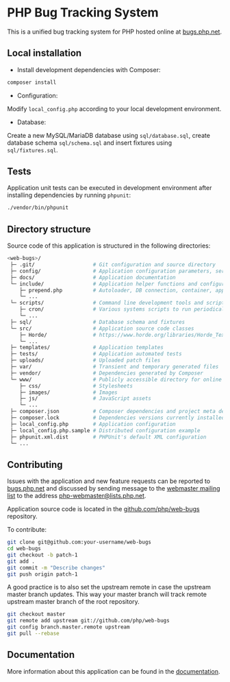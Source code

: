 # PHP Bug Tracking System

This is a unified bug tracking system for PHP hosted online at
[bugs.php.net](https://bugs.php.net).

## Local installation

* Install development dependencies with Composer:

```bash
composer install
```

* Configuration:

Modify `local_config.php` according to your local development environment.

* Database:

Create a new MySQL/MariaDB database using `sql/database.sql`, create database
schema `sql/schema.sql` and insert fixtures using `sql/fixtures.sql`.

## Tests

Application unit tests can be executed in development environment after
installing dependencies by running `phpunit`:

```bash
./vendor/bin/phpunit
```

## Directory structure

Source code of this application is structured in the following directories:

```bash
<web-bugs>/
 ├─ .git/                   # Git configuration and source directory
 ├─ config/                 # Application configuration parameters, services...
 ├─ docs/                   # Application documentation
 └─ include/                # Application helper functions and configuration
    ├─ prepend.php          # Autoloader, DB connection, container, app initialization
    └─ ...
 └─ scripts/                # Command line development tools and scripts
    ├─ cron/                # Various systems scripts to run periodically on the server
    └─ ...
 ├─ sql/                    # Database schema and fixtures
 └─ src/                    # Application source code classes
    ├─ Horde/               # https://www.horde.org/libraries/Horde_Text_Diff
    └─ ...
 ├─ templates/              # Application templates
 ├─ tests/                  # Application automated tests
 ├─ uploads/                # Uploaded patch files
 ├─ var/                    # Transient and temporary generated files
 ├─ vendor/                 # Dependencies generated by Composer
 └─ www/                    # Publicly accessible directory for online bugs.php.net
    ├─ css/                 # Stylesheets
    ├─ images/              # Images
    ├─ js/                  # JavaScript assets
    └─ ...
 ├─ composer.json           # Composer dependencies and project meta definition
 ├─ composer.lock           # Dependencies versions currently installed
 ├─ local_config.php        # Application configuration
 ├─ local_config.php.sample # Distributed configuration example
 ├─ phpunit.xml.dist        # PHPUnit's default XML configuration
 └─ ...
```

## Contributing

Issues with the application and new feature requests can be reported to
[bugs.php.net](https://bugs.php.net) and discussed by sending message to the
[webmaster mailing list](http://news.php.net/php.webmaster) to the address
php-webmaster@lists.php.net.

Application source code is located in the
[github.com/php/web-bugs](https://github.com/php/web-bugs) repository.

To contribute:

```bash
git clone git@github.com:your-username/web-bugs
cd web-bugs
git checkout -b patch-1
git add .
git commit -m "Describe changes"
git push origin patch-1
```

A good practice is to also set the upstream remote in case the upstream master
branch updates. This way your master branch will track remote upstream master
branch of the root repository.

```bash
git checkout master
git remote add upstream git://github.com/php/web-bugs
git config branch.master.remote upstream
git pull --rebase
```

## Documentation

More information about this application can be found in the [documentation](/docs).
